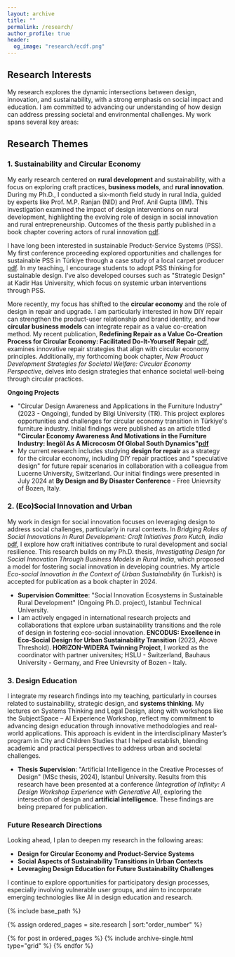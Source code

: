 ```yaml
---
layout: archive
title: ""
permalink: /research/
author_profile: true
header:
  og_image: "research/ecdf.png"
---
```


## Research Interests

My research explores the dynamic intersections between design, innovation, and sustainability, with a strong emphasis on social impact and education. I am committed to advancing our understanding of how design can address pressing societal and environmental challenges. My work spans several key areas:

## Research Themes

### 1. Sustainability and Circular Economy

My early research centered on **rural development** and sustainability, with a focus on exploring craft practices, **business models**, and **rural innovation**. During my Ph.D., I conducted a six-month field study in rural India, guided by experts like Prof. M.P. Ranjan (NID) and Prof. Anil Gupta (IIM). This investigation examined the impact of design interventions on rural development, highlighting the evolving role of design in social innovation and rural entrepreneurship. Outcomes of the thesis partly published in a book chapter covering actors of rural innovation [pdf](/files/pdf/A1/A2.1_ACTORS.pdf).

I have long been interested in sustainable Product-Service Systems (PSS). My first conference proceeding explored opportunities and challenges for sustainable PSS in Türkiye through a case study of a local carpet producer [pdf](/files/pdf/A1/A11a.5_Overcoming_Barriers_PSS.pdf). In my teaching, I encourage students to adopt PSS thinking for sustainable design. I’ve also developed courses such as "Strategic Design" at Kadir Has University, which focus on systemic urban interventions through PSS.

More recently, my focus has shifted to the **circular economy** and the role of design in repair and upgrade. I am particularly interested in how DIY repair can strengthen the product-user relationship and brand identity, and how **circular business models** can integrate repair as a value co-creation method. My recent publication, **Redefining Repair as a Value Co-Creation Process for Circular Economy: Facilitated Do-It-Yourself Repair** [pdf](/files/pdf/A1/IJDES.pdf), examines innovative repair strategies that align with circular economy principles. Additionally, my forthcoming book chapter, *New Product Development Strategies for Societal Welfare: Circular Economy Perspective*, delves into design strategies that enhance societal well-being through circular practices.

**Ongoing Projects**
- "Circular Design Awareness and Applications in the Furniture Industry" (2023 - Ongoing), funded by Bilgi University (TR). This project explores opportunities and challenges for circular economy transition in Türkiye's furniture industry. Initial findings were published as an article titled **"Circular Economy Awareness And Motivations in the Furniture Industry: İnegöl As A Microcosm Of Global South Dynamics"[pdf](/files/pdf/A1/MAMAD24.pdf)**
- My current research includes studying **design for repair** as a strategy for the circular economy, including DIY repair practices and "speculative design" for future repair scenarios in collaboration with a colleague from Lucerne University, Switzerland. Our initial findings were presented in July 2024 at **By Design and By Disaster Conference** - Free Unievrsity of Bozen, Italy. 

### 2. (Eco)Social Innovation and Urban

My work in design for social innovation focuses on leveraging design to address social challenges, particularly in rural contexts. In *Bridging Roles of Social Innovations in Rural Development: Craft Initiatives from Kutch, India* [pdf](/files/pdf/A1/A1.1_DRARCH.pdf), I explore how craft initiatives contribute to rural development and social resilience. This research builds on my Ph.D. thesis, *Investigating Design for Social Innovation Through Business Models in Rural India*, which proposed a model for fostering social innovation in developing countries. My article *Eco-social Innovation in the Context of Urban Sustainability* (in Turkish) is accepted for publication as a book chapter in 2024.

- **Supervision Committee**: "Social Innovation Ecosystems in Sustainable Rural Development" (Ongoing Ph.D. project), Istanbul Technical University.
- I am actively engaged in international research projects and collaborations that explore urban sustainability transitions and the role of design in fostering eco-social innovation. **ENCODUS: Excellence in Eco-Social Design for Urban Sustainability Transition** (2023, Above Threshold). **HORIZON-WIDERA Twinning Project**, I worked as the coordinator with partner universites; HSLU - Switzerland, Bauhaus University - Germany, and Free Unievrsity of Bozen - Italy. 



### 3. Design Education

I integrate my research findings into my teaching, particularly in courses related to sustainability, strategic design, and **systems thinking**. My lectures on Systems Thinking and Legal Design, along with workshops like the SubjectSpace – AI Experience Workshop, reflect my commitment to advancing design education through innovative methodologies and real-world applications. This approach is evident in the interdisciplinary Master’s program in City and Children Studies that I helped establish, blending academic and practical perspectives to address urban and societal challenges.

- **Thesis Supervision**: "Artificial Intelligence in the Creative Processes of Design" (MSc thesis, 2024), Istanbul University. Results from this research have been presented at a conference *(Integration of Infinity: A Design Workshop Experience with Generative AI)*, exploring the intersection of design and **artificial intelligence**. These findings are being prepared for publication.


### Future Research Directions

Looking ahead, I plan to deepen my research in the following areas:
- **Design for Circular Economy and Product-Service Systems**
- **Social Aspects of Sustainability Transitions in Urban Contexts**
- **Leveraging Design Education for Future Sustainability Challenges**

I continue to explore opportunities for participatory design processes, especially involving vulnerable user groups, and aim to incorporate emerging technologies like AI in design education and research.




<nbsp>

{% include base_path %}

{% assign ordered_pages = site.research | sort:"order_number" %}

{% for post in ordered_pages %}
  {% include archive-single.html type="grid" %}
{% endfor %}
